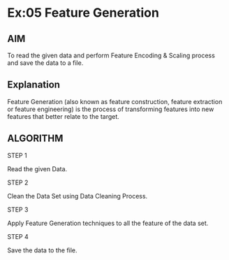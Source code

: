 # Ex:05 Feature Generation
## AIM
To read the given data and perform  Feature Encoding & Scaling process and save the data to a file.

## Explanation

Feature Generation (also known as feature construction, feature extraction or feature engineering) is the process of transforming features into new features that better relate to the target.

## ALGORITHM

STEP 1

Read the given Data.

STEP 2

Clean the Data Set using Data Cleaning Process.

STEP 3

Apply Feature Generation techniques to all the feature of the data set.

STEP 4

Save the data to the file.
